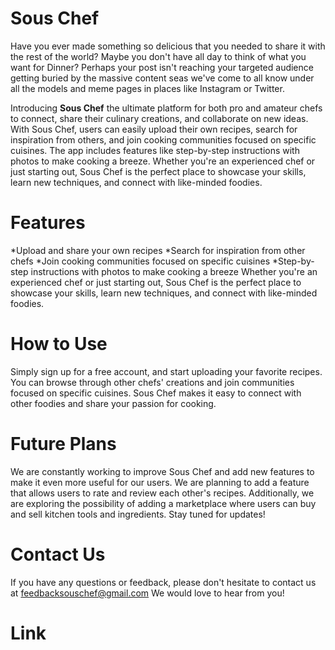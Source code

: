 # Sous Chef
Have you ever made something so delicious that you needed to share it with the rest of the world? Maybe you don't have all day to think of what you want for Dinner? Perhaps your post isn't reaching your targeted audience getting buried by the massive content seas we've come to all know under all the models and meme pages in places like Instagram or Twitter. 

Introducing **Sous Chef** the ultimate platform for both pro and amateur chefs to connect, share their culinary creations, and collaborate on new ideas. With Sous Chef, users can easily upload their own recipes, search for inspiration from others, and join cooking communities focused on specific cuisines. The app includes features like step-by-step instructions with photos to make cooking a breeze. Whether you're an experienced chef or just starting out, Sous Chef is the perfect place to showcase your skills, learn new techniques, and connect with like-minded foodies.

# Features
*Upload and share your own recipes
*Search for inspiration from other chefs
*Join cooking communities focused on specific cuisines
*Step-by-step instructions with photos to make cooking a breeze
Whether you're an experienced chef or just starting out, Sous Chef is the perfect place to showcase your skills, learn new techniques, and connect with like-minded foodies.

# How to Use
Simply sign up for a free account, and start uploading your favorite recipes. You can browse through other chefs' creations and join communities focused on specific cuisines. Sous Chef makes it easy to connect with other foodies and share your passion for cooking.

# Future Plans
We are constantly working to improve Sous Chef and add new features to make it even more useful for our users. We are planning to add a feature that allows users to rate and review each other's recipes. Additionally, we are exploring the possibility of adding a marketplace where users can buy and sell kitchen tools and ingredients. Stay tuned for updates!

# Contact Us
If you have any questions or feedback, please don't hesitate to contact us at feedbacksouschef@gmail.com We would love to hear from you!

# Link